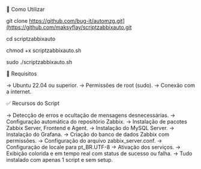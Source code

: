 📂 Como Utilizar

git clone https://github.com/bug-it/automzg.git](https://github.com/maksyflay/scriptzabbixauto.git

cd scriptzabbixauto

chmod +x scriptzabbixauto.sh

sudo ./scriptzabbixauto.sh


🔧 Requisitos

→ Ubuntu 22.04 ou superior.
→ Permissões de root (sudo).
→ Conexão com a internet.


✅ Recursos do Script

→ Detecção de erros e ocultação de mensagens desnecessárias.
→ Configuração automática do repositório Zabbix.
→ Instalação de pacotes Zabbix Server, Frontend e Agent.
→ Instalação do MySQL Server.
→ Instalação do Grafana.
→ Criação do banco de dados Zabbix com permissões.
→ Configuração do arquivo zabbix_server.conf.
→ Configuração de locale para pt_BR.UTF-8
→ Ativação dos serviços.
→ Exibição colorida e em tempo real com status de sucesso ou falha.
→ Tudo instalado com apenas 1 script e sem setup.
